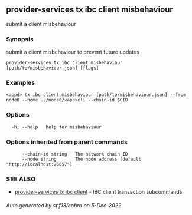 ## provider-services tx ibc client misbehaviour

submit a client misbehaviour

### Synopsis

submit a client misbehaviour to prevent future updates

```
provider-services tx ibc client misbehaviour [path/to/misbehaviour.json] [flags]
```

### Examples

```
<appd> tx ibc client misbehaviour [path/to/misbehaviour.json] --from node0 --home ../node0/<app>cli --chain-id $CID
```

### Options

```
  -h, --help   help for misbehaviour
```

### Options inherited from parent commands

```
      --chain-id string   The network chain ID
      --node string       The node address (default "http://localhost:26657")
```

### SEE ALSO

* [provider-services tx ibc client](provider-services_tx_ibc_client.md)	 - IBC client transaction subcommands

###### Auto generated by spf13/cobra on 5-Dec-2022
